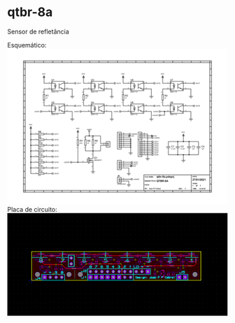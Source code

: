 # qtbr-8a
 Sensor de refletância

 Esquemático:
  ![alt text](https://github.com/jpfcabral/qtbr-8a/blob/main/schematic-1.png)
  Placa de circuito:
  ![alt text](https://github.com/jpfcabral/qtbr-8a/blob/main/qtbr8a.png)
